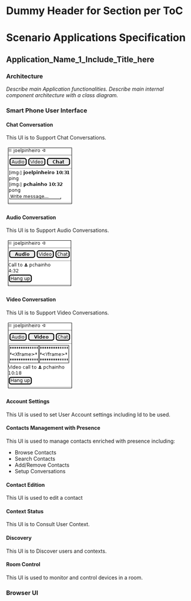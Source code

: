 Dummy Header for Section per ToC
================================

Scenario Applications Specification
===================================

Application_Name_1_Include_Title_here
-------------------------------------

### Architecture

*Describe main Application functionalities. Describe main internal component architecture with a class diagram.*

### Smart Phone User Interface

#### Chat Conversation

This UI is to Support Chat Conversations.

![chat ui](smart-gui-chat.png)

#### Audio Conversation

This UI is to Support Audio Conversations.

![audio ui](smart-gui-audio.png)

#### Video Conversation

This UI is to Support Video Conversations.

![video ui](smart-gui-video.png)

#### Account Settings

This UI is used to set User Account settings including Id to be used.

#### Contacts Management with Presence

This UI is used to manage contacts enriched with presence including:

-	Browse Contacts
-	Search Contacts
-	Add/Remove Contacts
-	Setup Conversations

#### Contact Edition

This UI is used to edit a contact

#### Context Status

This UI is to Consult User Context.

#### Discovery

This UI is to Discover users and contexts.

#### Room Control

This UI is used to monitor and control devices in a room.

### Browser UI
